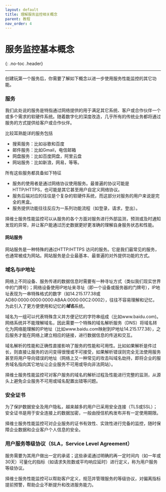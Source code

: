 ```yaml
---
layout: default
title: 理解服务监控相关概念
parent: 教程
nav_order: 4
---
```


# 服务监控基本概念
{: .no-toc .header}

---

创建玩第一个服务后，你需要了解如下概念以进一步使用服务性能监控的其它功能。

### 服务

我们此处说的服务是特指通过网络提供的用于满足其它系统、客户或合作伙伴一个或多个需求的软硬件系统。随着数字化的深度改造，几乎所有的传统业务都将通过服务的方式提供给客户或合作伙伴。

比较耳熟能详的服务包括
* 搜索服务：比如谷歌和百度
* 邮件服务：比如Gmail，电信邮箱
* 网盘服务：比如百度网盘，阿里云盘
* 网站服务：比如新浪，网易，等等。

所有这些服务都具备如下特征
* 服务的使用者是通过网络协议使用服务。最普遍的协议可能是HTTP/HTTPS，也可能是其它甚至用户自定义网络协议。
* 服务后端对应的往往是个复杂的软硬件系统，而这部分对服务的用户来说是完全的黑盒。
* 服务提供功能往往反应为一系列功能流程（如登录，请求，登出）。

择维士服务性能监控可以从服务的各个方面对服务进行外部监测，预测或及时通知发现的异常，并让客户能通过历史数据更好更准确的理解自身服务状态和性能。

#### 网站服务

网站服务是一种特殊的通过HTTP/HTTPS 访问的服务。它是我们最常见的服务，也通常被成为网站。网站服务是企业最基本、最普遍的对外提供功能的方式。

### 域名与IP地址

网络上不同设备、服务传递的数据信息时需要有一种寻址方式（类似我们现实世界中的门牌号）；网络设备使用IP地址来寻址（即一个设备或服务器的门牌号），IP地址表现为一串特殊格式的数字（如14.215.177.38或AD80:0000:0000:0000:ABAA:0000:00C2:0002），往往不容易理解和记忆，为此引入了更方便使用和记忆的***域名***系统。

域名为一组可以代表特殊含义并方便记忆的字符串组成（比如www.baidu.com)。网络系统并不能理解域名，因此需要一个特殊的域名解析服务（DNS）将域名转化为网络能理解的IP地址（比如www.baidu.com映射到IP地址14.215.177.38），之后服务才能在网络上建立相应的链接，进行数据信息的传送和交互。

域名解析的性能和正确性直接影响了服务的性能和可用性。比如如果解析是件过长，则直接让服务的访问变得很慢或不可接受，如果解析错误则完全无法使用服务甚至将用户导向错误的地址（网络上又一种常见的攻击叫域名劫持，即将企业的服务域名指向其它地址让企业服务不可用或导向非法网站）。

择维士服务性能监控可对客户服务的域名的解析过程及性能进行完整的监测，从源头上避免企业服务不可用或域名配置出错等问题。

### 安全证书

为了保护数据安全及用户隐私，越来越多的用户已采用安全连接（TLS或SSL）；安全证书是用于安全连接上的数据加密，一般由授信机构发布并有一定使用期限。

择维士服务性能监控可对企业服务的证书有效性、实效性进行完备的监控，随时保障企业数据和企业客户个人信息的安全。

### 用户服务等级协议（SLA，Service Level Agreement）

服务需要为其用户做出一定的承诺；这些承诺通过明确的再一定时间内（如一年或30天）可量化的指标（如请求失败数或平均响应延时）进行定义，称为用户服务等级协议。

择维士服务性能监控可以帮助客户定义，规范并管理服务的等级协议，对偏离指标提前预警，帮助企业不断提升和改进服务能力。